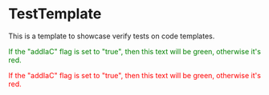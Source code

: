 # TestTemplate

This is a template to showcase verify tests on code templates.

<!--#if addIaC -->
<p style="color:green">If the "addIaC" flag is set to "true", then this text will be green, otherwise it's red.</p> 
<!--#else -->
<p style="color:red">If the "addIaC" flag is set to "true", then this text will be green, otherwise it's red.</p>
<!--#endif -->